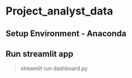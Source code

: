 # Project_analyst_data
## Setup Environment - Anaconda
## Run streamlit app
> streamlit run dashboard.py

